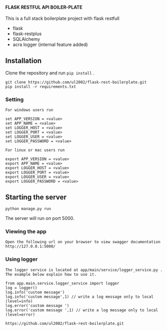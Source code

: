 #### FLASK RESTFUL API BOILER-PLATE 

This is a full stack boilerplate project with flask restfull

+ flask
+ flask-restplus
+ SQLAlchemy
+ acra logger (internal feature added)

## Installation

Clone the repository and run `pip install` .

```
git clone https://github.com/ul2002/flask-rest-boilerplate.git
pip install -r requirements.txt

```


### Setting ###

    For windows users run 

    set APP_VERSION = <value>
    set APP_NAME = <value>
    set LOGGER_HOST = <value>
    set LOGGER_PORT = <value>
    set LOGGER_USER = <value>
    set LOGGER_PASSWORD = <value>

    For linux or mac users run 

    export APP_VERSION = <value>
    export APP_NAME = <value>
    export LOGGER_HOST = <value>
    export LOGGER_PORT = <value>
    export LOGGER_USER = <value>
    export LOGGER_PASSWORD = <value>


## Starting the server

```
python manage.py run
```

The server will run on port 5000. 

### Viewing the app ###

    Open the following url on your browser to view swagger documentation
    http://127.0.0.1:5000/

### Using logger ####

    The logger service is located at app/main/service/logger_service.py .
    The example below explain how to use it.

    from app.main.service.logger_service import logger
    log = logger()
    log.info('custom message')
    log.info('custom message',1) // write a log message only to local (level=info)
    log.error('custom message ')
    log.error('custom message ',1) // write a log message only to local (level=error)

```
https://github.com/ul2002/flask-rest-boilerplate.git
```
